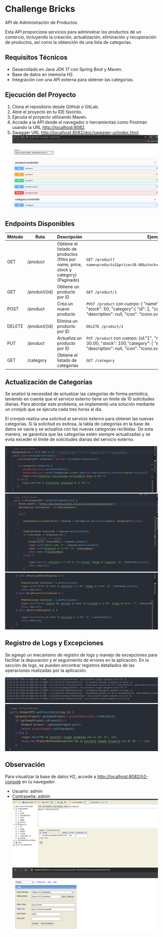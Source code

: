 # Challenge Bricks

API de Administración de Productos

Esta API proporciona servicios para administrar los productos de un comercio, incluyendo la creación, actualización, eliminación y recuperación de productos, así como la obtención de una lista de categorías.

## Requisitos Técnicos

- Desarrollado en Java JDK 17 con Spring Boot y Maven.
- Base de datos en memoria H2.
- Integración con una API externa para obtener las categorías.

## Ejecución del Proyecto

1. Clona el repositorio desde GitHub o GitLab.
2. Abre el proyecto en tu IDE favorito.
3. Ejecuta el proyecto utilizando Maven.
4. Accede a la API desde el navegador o herramientas como Postman usando la URL [http://localhost:8082](http://localhost:8082).
5. Swagger URL [http://localhost:8082/doc/swagger-ui/index.html](http://localhost:8082/doc/swagger-ui/index.html).
![alt text](image-8.png)


## Endpoints Disponibles

| Método | Ruta              | Descripción                                                       | Ejemplo de Uso                                               |
| ------ | ----------------- | ----------------------------------------------------------------- | ------------------------------------------------------------ |
| GET    | /product          | Obtiene el listado de productos (filtro por name, price, stock y category) (Paginado) | `GET /product?name=producto1&price=10.00&stock=20&category=Gastronomía&page=0&size=10` |
| GET    | /product/{id}     | Obtiene un producto por ID                                        | `GET /product/1`                                             |
| POST   | /product          | Crea un nuevo producto                                             | `POST /product` con cuerpo: { "name": "Pava Electrica", "price": 25.00, "stock": 50, "category":{ "id": 1, "code": "GAS", "name": "Gastronomía", "description": null, "icon": "icono.svg" } } |
| DELETE | /product/{id}     | Elimina un producto por ID                                        | `DELETE /product/1`                                          |
| PUT    | /product    | Actualiza un producto por ID                                      | `PUT /product` con cuerpo: {id:"1", "name": "Producto Actualizado", "price": 30.00, "stock": 100,"category": { "id": 2, "code": "VIA", "name": "Viajes", "description": null, "icon": "icono.svg" } } |
| GET    | /category         | Obtiene el listado de categorías                                  | `GET /category`                                               |


## Actualización de Categorías

Se analizó la necesidad de actualizar las categorías de forma periódica, teniendo en cuenta que el servicio externo tiene un límite de 10 solicitudes diarias. Para abordar este problema, se implementó una solución mediante un cronjob que se ejecuta cada tres horas al dia.

El cronjob realiza una solicitud al servicio externo para obtener las nuevas categorías. Si la solicitud es exitosa, la tabla de categorías en la base de datos se vacía y se actualiza con las nuevas categorías recibidas. De esta manera, se garantiza que las categorías estén siempre actualizadas y se evita exceder el límite de solicitudes diarias del servicio externo.

![alt text](image-4.png)
![alt text](image-5.png)
![alt text](image-6.png)

## Registro de Logs y Excepciones

Se agregó un mecanismo de registro de logs y manejo de excepciones para facilitar la depuración y el seguimiento de errores en la aplicación. En la sección de logs, se pueden encontrar registros detallados de las operaciones realizadas por la aplicación.

![alt text](image-3.png)
![alt text](image-7.png)
## Observación

Para visualizar la base de datos H2, accede a [http://localhost:8082/h2-console](http://localhost:8082/h2-console) en tu navegador.
- Usuario: admin
- Contraseña: admin
![alt text](image-1.png)
![alt text](image-2.png)
